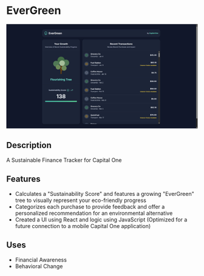 # EverGreen

![Site Image](siteimage.png)

## Description

A Sustainable Finance Tracker for Capital One

## Features

- Calculates a "Sustainability Score" and features a growing "EverGreen" tree to visually represent your eco-friendly progress
- Categorizes each purchase to provide feedback and offer a personalized recommendation for an environmental alternative
- Created a UI using React and logic using JavaScript (Optimized for a future connection to a mobile Capital One application)

## Uses

- Financial Awareness
- Behavioral Change
